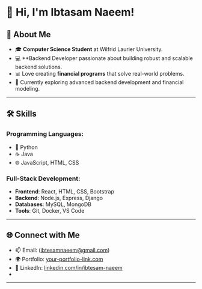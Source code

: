 # 👋 Hi, I'm Ibtasam Naeem!

## 🌟 About Me
- 🎓 **Computer Science Student** at Wilfrid Laurier University.
- 💻 **Backend Developer passionate about building robust and scalable backend solutions.
- 📊 Love creating **financial programs** that solve real-world problems.
- 🌱 Currently exploring advanced backend development and financial modeling.

---

## 🛠 Skills

### Programming Languages:
- 🐍 Python
- ☕ Java
- 🌐 JavaScript, HTML, CSS

### Full-Stack Development:
- **Frontend**: React, HTML, CSS, Bootstrap
- **Backend**: Node.js, Express, Django
- **Databases**: MySQL, MongoDB
- **Tools**: Git, Docker, VS Code

---

## 🌐 Connect with Me
- 📫 Email: (ibtesamnaeem@gmail.com)
- 🌍 Portfolio: [your-portfolio-link.com](https://your-portfolio-link.com)
- 💼 LinkedIn: [linkedin.com/in/ibtesam-naeem](https://www.linkedin.com/in/ibtesam-naeem)
- 
---
